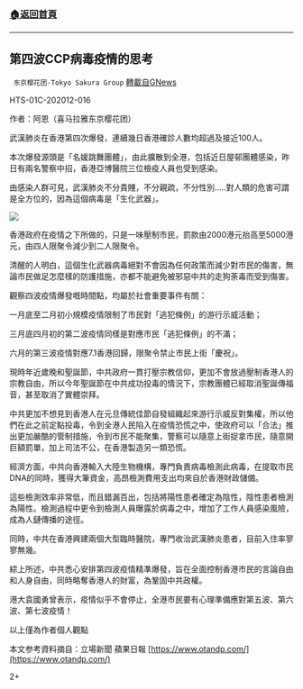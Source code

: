 ###  [:house:返回首頁](https://github.com/ourhimalayas/txt)
---

## 第四波CCP病毒疫情的思考
` 东京樱花团-Tokyo Sakura Group` [轉載自GNews](https://gnews.org/zh-hans/628486/)

HTS-01C-202012-016

作者：阿恩（喜马拉雅东京樱花团）

武漢肺炎在香港第四次爆發，連續幾日香港確診人數均超過及接近100人。

本次爆發源頭是「名媛跳舞團體」，由此擴散到全港，包括近日屋邨團體感染，昨日有兩名警察中招，香港亞博醫院三位檢疫人員也受到感染。

由感染人群可見，武漢肺炎不分貴賤，不分親疏，不分性別…..對人類的危害可謂是全方位的，因為這個病毒是「生化武器」。

![]()![](https://gnews-media-offload.s3.amazonaws.com/wp-content/uploads/2020/12/08074537/12344.jpg)

香港政府在疫情之下所做的，只是一味壓制市民，罰款由2000港元抬高至5000港元，由四人限聚令減少到二人限聚令。

清醒的人明白，這個生化武器病毒絕對不會因為任何政策而減少對市民的傷害，無論市民做足怎麼樣的防護措施，亦都不能避免被邪惡中共的走狗荼毒而受到傷害。

觀察四波疫情爆發嘅時間點，均屬於社會重要事件有關：

一月底至二月初小規模疫情限制了市民對「逃犯條例」的游行示威活動；

三月底四月初的第二波疫情同樣是對應市民「逃犯條例」的不滿；

六月的第三波疫情對應7.1香港回歸，限聚令禁止市民上街「慶祝」。

現時年近歲晚和聖誕節，中共政府一貫打壓宗教信仰，更加不會放過壓制香港人的宗教自由，所以今年聖誕節在中共成功投毒的情況下，宗教團體已經取消聖誕傳福音，甚至取消了實體崇拜。

中共更加不想見到香港人在元旦傳統佳節自發組織起來游行示威反對集權，所以他們在此之前定點投毒，令到全港人民陷入在疫情恐慌之中，使政府可以「合法」推出更加嚴酷的管制措施，令到市民不能聚集，警察可以隨意上街捉拿市民，隨意開巨額罰單，加上司法不公，在香港製造另一類恐慌。

經濟方面，中共向香港輸入大陸生物機構，專門負責病毒檢測此病毒，在提取市民DNA的同時，獲得大筆資金，高昂檢測費用支出均來自於香港財政儲備。

這些檢測效率非常低，而且錯漏百出，包括將陽性患者確定為陰性，陰性患者檢測為陽性。檢測過程中更令到檢測人員曝露於病毒之中，增加了工作人員感染風險，成為人鏈傳播的途徑。

同時，中共在香港興建兩個大型臨時醫院，專門收治武漢肺炎患者，目前入住率寥寥無幾。

綜上所述，中共悉心安排第四波疫情精凖爆發，旨在全面控制香港市民的言論自由和人身自由，同時略奪香港人的財富，為鞏固中共政權。

港大袁國勇曾表示，疫情似乎不會停止，全港市民要有心理準備應對第五波、第六波、第七波疫情！

以上僅為作者個人觀點

本文参考資料摘自：立場新聞 蘋果日報 [https://www.otandp.com/](https://www.otandp.com/)

2+
